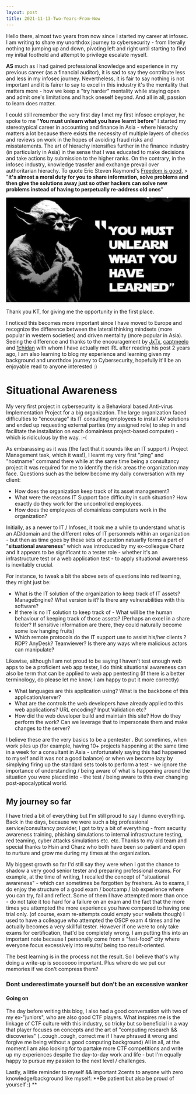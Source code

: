 ```yaml
---
layout: post
title: 2021-11-13-Two-Years-From-Now
---
```


Hello there, almost two years from now since I started my career at infosec. I am writing to share my unorthdox journey to cybersecurity - from literally nothing to jumping up and down, pivoting left and right until starting to find my initial foothold and attempt to privilege escalate myself. 

**AS** much as I had gained professional knowledge and experience in my previous career (as a financial auditor), it is sad to say they contribute less and less in my infosec journey. Nevertheless, it is fair to say nothing is not important and it is fairer to say to excel in this industry it's the mentality that matters more - how we keep a "try harder" mentality while staying open and admit one's limitations and hack oneself beyond. And all in all, passion to learn does matter.

I could still remember the very first day I met my first infosec employer, he spoke to me "**You must unlearn what you have learnt before**" I started my stereotypical career in accounting and finance in Asia - where hierachy matters a lot because there exists the necessity of multiple layers of checks and reviews on work in the hopes of avoiding fraud risks and misstatements. The art of hierachy intensifies further in the finance industry (in particularly in Asia) in the sense that I was educated to make decisions and take actions by submission to the higher ranks. On the contrary, in the infosec industry, knowledge trasnfer and exchange prevail over authoritarian hierachy. To quote Eric Steven Raymond's [Freedom is good](http://www.catb.org/~esr/faqs/hacker-howto.html#believe4), > "**it's almost a moral duty for you to share information, solve problems and then give the solutions away just so other hackers can solve new problems instead of having to perpetually re-address old ones**"  


![You must unlearn what you have learnt before](/images/yoda1.png)


Thank you KT, for giving me the opportunity in the first place.

I noticed this becomes more important since I have moved to Europe and recognize the difference between the lateral thinking mindsets (more popular in western societies) and driven mentality (more popular in Asia). Seeing the difference and thanks to the encouragement by [JxTx](https://jxtx.gitlab.io/), [captmeelo](https://captmeelo.com/about) and [1chidan](https://medium.com/@1chidan/zero-to-oscp-concise-edition-b5ecd4a781c3) with whom I have actually met IRL after reading his post 2 years ago,  I am also learning to blog my experience and learning given my background and unorthdox journey to Cybersecurity, hopefully it'll be an enjoyable read to anyone interested :)


# Situational Awareness
My very first project in cybersecurity is a Behavioral based Anti-virus Implementation Project for a big organization. The large organization faced difficulties to "encourage" its IT consulting employees to install AV solutions and ended up requesting external parties (my assigned role) to step in and facilitate the installation on each domainless project-based computer) - which is ridiculous by the way. :-( 

As embarassing as it was (the fact that it sounds like an IT support / Project Management task, which it was!), I learnt my very first "ping" and "hostname" command there while at the same time being a consultancy project it was required for me to identify the risk areas the organization may face. Questions such as the below become my daily conversation with my client:
- How does the organization keep track of its asset management?
- What were the reasons IT Support face difficulty in such situation? How exactly do they work for the uncontrolled employees. 
- How does the employees of domainless computers work in the organization?

Initially, as a newer to IT / Infosec, it took me a while to understand what is an AD/domain and the different roles of IT personnels within an organization - but then as time goes by these sets of question natuarlly forms a part of "**situational awareness**" which was introduced by my ex-colleague Charz and it appears to be significant to a tester role - whether it's an infrastructure test or a web application test - to apply situational awareness is inevitably crucial.

For instance, to tweak a bit the above sets of questions into red teaming, they might just be:
- What is the IT solution of the organization to keep track of IT assets? ManageEngine? What version is it? Is there any vulnerabilities with this software? 
- If there is no IT solution to keep track of - What will be the human behaviour of keeping track of those assets? (Perhaps an excel in a share folder? If sensitive information are there, they could naturally become some low hanging fruits)
- Which remote protocols do the IT support use to assist his/her clients ? RDP? AnyDesk? Teamviewer? Is there any ways where malicious actors can manipulate?

Likewise, although I am not proud to be saying I haven't test enough web apps to be a proficient web app tester, I do think situational awareness can also be term that can be  applied to web app pentesting (If there is a better terminology, do please let me know, I am happy to put it more correctly)

- What languages are this application using? What is the backbone of this application/server? 
- What are the controls the web developers have already applied to this web applications? URL encoding? Input Validation etc?
- How did the web developer build and maintain this site? How do they perform the work? Can we leverage that to impersonate them and make changes to the server?

I believe these are the very basics to be a pentester . But sometimes, when work piles up (for example, having 10+ projects happening at the same time in a week for a consultant in Asia - unfortunately saying this had happened to myself and it was not a good balance) or when we become lazy by simplying firing up the standard sets tools to perform a test - we ignore the importance of understanding / being aware of what is happening around the situation you were placed into - the test / being aware to this ever changing post-apocalyptical world.


## My journey so far
I have tried a bit of everything but I'm still proud to say I dunno everything. Back in the days, because we were such a big professional service/consultancy provider, I got to try a bit of everything - from security awareness training, phishing simulations to internal infrastructure testing, red teaming, cyber attacks simulations etc. etc.
Thanks to my old team and special thanks to Hsin and Charz who both have been so patient and open to nurture and grow me during my times at the organization. 

My biggest growth so far I'd still say they were when I got the chance to shadow a very good senior tester and preparing professional exams. For example, at the time of writing, I recalled the concept of "situational awareness" - which can sometimes be forgotten by freshers. As to exams, I do enjoy the structure of a good exam / bootcamp / lab experience where you can try, fail and reflect. Some of them I have attempted more than once - do not take it too hard for a failure on an exam and the fact that the more times you attempted the more experience you have compared to having one trial only. (of course, exam re-attempts could empty your wallets though) I used to have a colleague who attempted the OSCP exam 4 times and he actually becomes a very skillful tester. However if one were to only take exams for certification, that'd be completely wrong. I am putting this into an important note because I personally come from a "fast-food" city where everyone focus excessively into results/ being too result-oriented.

The best learning is in the process not the result. So I believe that's why doing a write-up is sooooooo important. Plus where do we put our memories if we don't compress them?

### Dont underestimate yourself but don't be an excessive wanker



#### Going on

The day before writing this blog, I also had a good conversation with two of my ex-"juniors", who are also good CTF players. What inspires me is the linkage of CTF culture with this industry, so tricky but so beneficial in a way that player focuses on concepts and the art of "computing research && discoveries" (..cough..cough, correct me if I have phrased it wrong and forgive me being without a good computing background) All in all, at the moment I am also looking for to partake more CTF competitions and write up my experiences despite the day-to-day work and life - but I'm equally happy to pursue my passion to the next level / challenges.



Lastly, a little reminder to myself && important 2cents to anyone with zero knowledge/background like myself: **Be patient but also be proud of yourself :) **

